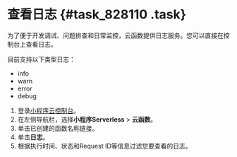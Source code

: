# 查看日志 {#task_828110 .task}

为了便于开发调试、问题排查和日常监控，云函数提供日志服务。您可以直接在控制台上查看日志。

目前支持以下类型日志：

-   info
-   warn
-   error
-   debug

1.  登录[小程序云控制台](https://mp.console.aliyun.com)。
2.  在左侧导航栏，选择**小程序Serverless** \> **云函数**。
3.  单击已创建的函数名称链接。
4.  单击**日志**。
5.  根据执行时间、状态和Request ID等信息过滤您要查看的日志。

